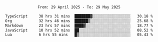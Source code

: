 <div align="center">
<p style="text-align: center;">
<!--START_SECTION:waka-->

```txt
From: 29 April 2025 - To: 29 May 2025

TypeScript     38 hrs 31 mins  ███████▓░░░░░░░░░░░░░░░░░   30.18 %
Org            32 hrs 46 mins  ██████▒░░░░░░░░░░░░░░░░░░   25.68 %
Markdown       23 hrs 57 mins  ████▓░░░░░░░░░░░░░░░░░░░░   18.77 %
JavaScript     10 hrs 52 mins  ██░░░░░░░░░░░░░░░░░░░░░░░   08.52 %
Lua            6 hrs 55 mins   █▒░░░░░░░░░░░░░░░░░░░░░░░   05.43 %
```

<!--END_SECTION:waka-->
</p>
</div>
